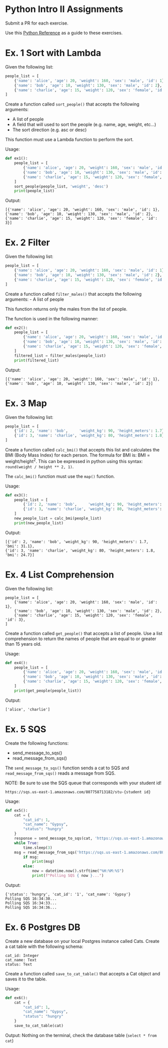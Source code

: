 # Python Intro II Assignments
Submit a PR for each exercise.

Use this [Python Reference](https://gitlab.com/mburolla/python-reference/) as a guide to these exercises.

# Ex. 1 Sort with Lambda
Given the following list:

```Python
people_list = [
    {'name': 'alice', 'age': 20, 'weight': 160, 'sex': 'male', 'id': 1},
    {'name': 'bob', 'age': 10, 'weight': 130, 'sex': 'male', 'id': 2},
    {'name': 'charlie', 'age': 15, 'weight': 120, 'sex': 'female', 'id': 3},
]
```

Create a function called `sort_people()` that accepts the following arguments:
  - A list of people
  - A field that will used to sort the people (e.g. name, age, weight, etc...)
  - The sort direction (e.g. asc or desc)

This function must use a Lambda function to perform the sort.

Usage:

```Python
def ex1():
    people_list = [
        {'name': 'alice', 'age': 20, 'weight': 160, 'sex': 'male', 'id': 1},
        {'name': 'bob', 'age': 10, 'weight': 130, 'sex': 'male', 'id': 2},
        {'name': 'charlie', 'age': 15, 'weight': 120, 'sex': 'female', 'id': 3},
    ]
    sort_people(people_list, 'weight', 'desc')
    print(people_list)
```

Output:
```
[{'name': 'alice', 'age': 20, 'weight': 160, 'sex': 'male', 'id': 1}, {'name': 'bob', 'age': 10, 'weight': 130, 'sex': 'male', 'id': 2}, {'name': 'charlie', 'age': 15, 'weight': 120, 'sex': 'female', 'id': 3}]
```

# Ex. 2 Filter
Given the following list:

```Python
people_list = [
    {'name': 'alice', 'age': 20, 'weight': 160, 'sex': 'male', 'id': 1},
    {'name': 'bob', 'age': 10, 'weight': 130, 'sex': 'male', 'id': 2},
    {'name': 'charlie', 'age': 15, 'weight': 120, 'sex': 'female', 'id': 3},
]
```

Create a function called `filter_males()` that accepts the following arguments:
    - A list of people

This function returns only the males from the list of people.

The function is used in the following manner:

```Python
def ex2():
    people_list = [
        {'name': 'alice', 'age': 20, 'weight': 160, 'sex': 'male', 'id': 1},
        {'name': 'bob', 'age': 10, 'weight': 130, 'sex': 'male', 'id': 2},
        {'name': 'charlie', 'age': 15, 'weight': 120, 'sex': 'female', 'id': 3},
    ]
    filtered_list = filter_males(people_list)
    print(filtered_list)
```
Output:
```
[{'name': 'alice', 'age': 20, 'weight': 160, 'sex': 'male', 'id': 1}, {'name': 'bob', 'age': 10, 'weight': 130, 'sex': 'male', 'id': 2}]
```

# Ex. 3 Map
Given the following list:

```Python
people_list = [
    {'id': 2, 'name': 'bob',     'weight_kg': 90, 'height_meters': 1.7},
    {'id': 3, 'name': 'charlie', 'weight_kg': 80, 'height_meters': 1.8},
]
```

Create a function called `calc_bmi()` that accepts this list and calculates the BMI (Body Mass Index) for 
each person.  The formula for BMI is:  BMI = weight/height<sup>2</sup>.  This can be expressed in python
using this syntax: `round(weight / height ** 2, 1)`.

The `calc_bmi()` function must use the `map()` function.

Usage:
```Python
def ex3():
    people_list = [
        {'id': 2, 'name': 'bob',     'weight_kg': 90, 'height_meters': 1.7},
        {'id': 3, 'name': 'charlie', 'weight_kg': 80, 'height_meters': 1.8},
    ]
    new_people_list = calc_bmi(people_list)
    print(new_people_list)
```

Output:
```
[{'id': 2, 'name': 'bob', 'weight_kg': 90, 'height_meters': 1.7, 'bmi': 31.1}, 
{'id': 3, 'name': 'charlie', 'weight_kg': 80, 'height_meters': 1.8, 'bmi': 24.7}]
```

# Ex. 4 List Comprehension
Given the following list:

```
people_list = [
    {'name': 'alice', 'age': 20, 'weight': 160, 'sex': 'male', 'id': 1},
    {'name': 'bob', 'age': 10, 'weight': 130, 'sex': 'male', 'id': 2},
    {'name': 'charlie', 'age': 15, 'weight': 120, 'sex': 'female', 'id': 3},
]
```

Create a function called `get_people()` that accepts a list of people.  Use a list comprehension
to return the names of people that are equal to or greater than 15 years old.

Usage:
```Python
def ex4():
    people_list = [
        {'name': 'alice', 'age': 20, 'weight': 160, 'sex': 'male', 'id': 1},
        {'name': 'bob', 'age': 10, 'weight': 130, 'sex': 'male', 'id': 2},
        {'name': 'charlie', 'age': 15, 'weight': 120, 'sex': 'female', 'id': 3},
    ]
    print(get_people(people_list))
```

Output:
```
['alice', 'charlie']
```

# Ex. 5 SQS
Create the following functions:
  - send_message_to_sqs()
  - read_message_from_sqs()

The `send_message_to_sqs()` function sends a cat to SQS and `read_message_from_sqs()` reads a message from SQS.

NOTE: Be sure to use the SQS queue that corresponds with your student id!

`https://sqs.us-east-1.amazonaws.com/807758713182/stu-{student id}`

Usage:
```Python
def ex5():
    cat = {
        "cat_id": 1,
        "cat_name": "Gypsy",
        "status": "hungry"
    }
    response = send_message_to_sqs(cat, 'https://sqs.us-east-1.amazonaws.com/807758713182/stu-0')
    while True:
        time.sleep(3)
    msg = read_message_from_sqs('https://sqs.us-east-1.amazonaws.com/807758713182/stu-0')
        if msg:
            print(msg)
        else:
            now = datetime.now().strftime("%H:%M:%S")
            print(f"Polling SQS { now }...")
```

Output:
```
{'status': 'hungry', 'cat_id': '1', 'cat_name': 'Gypsy'}
Polling SQS 16:34:30...
Polling SQS 16:34:33...
Polling SQS 16:34:36...
```

# Ex. 6 Postgres DB
Create a new database on your local Postgres instance called Cats.  Create a cat table with the 
following schema:

```
cat_id: Integer
cat_name: Text
status: Text
```
Create a function called `save_to_cat_table()` that accepts a Cat object and saves it to the table.

Usage:
```python
def ex6():
    cat = {
        "cat_id": 1,
        "cat_name": "Gypsy",
        "status": "hungry"
    }
    save_to_cat_table(cat)
```

Output:
Nothing on the terminal, check the database table (`select * from cat`)
